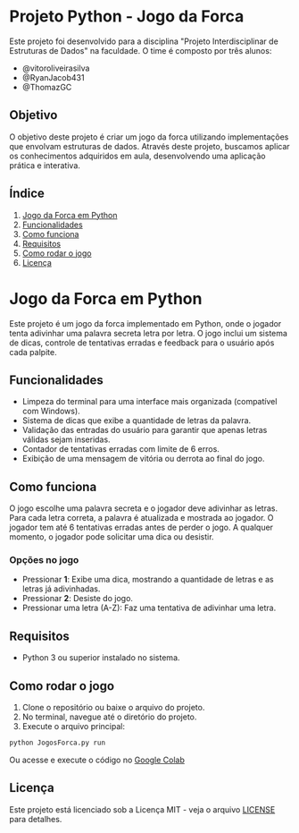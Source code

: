 # Projeto Python - Jogo da Forca

Este projeto foi desenvolvido para a disciplina "Projeto Interdisciplinar de Estruturas de Dados" na faculdade. O time é composto por três alunos:

- @vitoroliveirasilva
- @RyanJacob431
- @ThomazGC

## Objetivo
O objetivo deste projeto é criar um jogo da forca utilizando implementações que envolvam estruturas de dados. Através deste projeto, buscamos aplicar os conhecimentos adquiridos em aula, desenvolvendo uma aplicação prática e interativa.

## Índice

1. [Jogo da Forca em Python](#jogo-da-forca-em-python)
2. [Funcionalidades](#funcionalidades)
3. [Como funciona](#como-funciona)
4. [Requisitos](#requisitos)
5. [Como rodar o jogo](#como-rodar-o-jogo)
6. [Licença](#licença)

# Jogo da Forca em Python

Este projeto é um jogo da forca implementado em Python, onde o jogador tenta adivinhar uma palavra secreta letra por letra. O jogo inclui um sistema de dicas, controle de tentativas erradas e feedback para o usuário após cada palpite.

## Funcionalidades

- Limpeza do terminal para uma interface mais organizada (compatível com Windows).
- Sistema de dicas que exibe a quantidade de letras da palavra.
- Validação das entradas do usuário para garantir que apenas letras válidas sejam inseridas.
- Contador de tentativas erradas com limite de 6 erros.
- Exibição de uma mensagem de vitória ou derrota ao final do jogo.

## Como funciona

O jogo escolhe uma palavra secreta e o jogador deve adivinhar as letras. Para cada letra correta, a palavra é atualizada e mostrada ao jogador. O jogador tem até 6 tentativas erradas antes de perder o jogo. A qualquer momento, o jogador pode solicitar uma dica ou desistir.

### Opções no jogo

- Pressionar **1**: Exibe uma dica, mostrando a quantidade de letras e as letras já adivinhadas.
- Pressionar **2**: Desiste do jogo.
- Pressionar uma letra (A-Z): Faz uma tentativa de adivinhar uma letra.

## Requisitos

- Python 3 ou superior instalado no sistema.

## Como rodar o jogo

1. Clone o repositório ou baixe o arquivo do projeto.
2. No terminal, navegue até o diretório do projeto.
3. Execute o arquivo principal:

```bash
python JogosForca.py run
```

Ou acesse e execute o código no <a href="https://colab.research.google.com/drive/1F6J3zDOhrzuiIsPOyaB9o0SMNHfuz4kp?usp=sharing" target="_blank">Google Colab</a>

## Licença

Este projeto está licenciado sob a Licença MIT - veja o arquivo [LICENSE](LICENSE) para detalhes.
